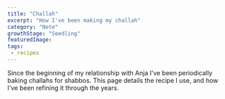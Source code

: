 ```yaml
---
title: "Challah"
excerpt: "How I've been making my challah"
category: "Note"
growthStage: "Seedling"
featuredImage: 
tags:
 - recipes
---
```

Since the beginning of my relationship with Anja I've been periodically baking challahs for shabbos. This page details the recipe I use, and how I've been refining it through the years.